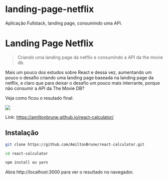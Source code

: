 # landing-page-netflix
Aplicação Fullstack, landing page, consumindo uma APi.
# Landing Page Netflix
> Criando uma landing page da netflix e consumindo a API da the movie db.

Mais um pouco dos estudos sobre React e dessa vez, aumentando um pouco o desafio
criando uma landing page baseada na landing page da netflix, e claro que para deixar o desafio um pouco
mais interrante, porque não consumir a API da The Movie DB?


Veja como ficou o resutado final:

![](https://github.com/AmiltonBrune/react-calculator/blob/master/landing-page-netflix.png)

Link: https://amiltonbrune.github.io/react-calculator/

## Instalação

```sh
git clone https://github.com/AmiltonBrune/react-calculator.git
```

```sh
cd react-calculator
```

```sh
npm install ou yarn
```

Abra http://localhost:3000 para ver o resultado no navegador.